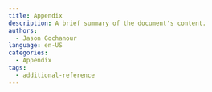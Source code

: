```yaml
---
title: Appendix
description: A brief summary of the document's content.
authors:
  - Jason Gochanour
language: en-US
categories:
  - Appendix
tags:
  - additional-reference
---
```


<!-- Your appendix content goes here -->
